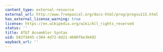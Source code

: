 ```yaml
---
content_type: external-resource
external_url: http://www.freepascal.org/docs-html/prog/progsu115.html
has_external_license_warning: true
license: https://en.wikipedia.org/wiki/All_rights_reserved
status: ''
title: AT&T Assembler Syntax
uid: b82fd445-c384-4d72-8d21-4600f6e3b492
wayback_url: ''
---
```

